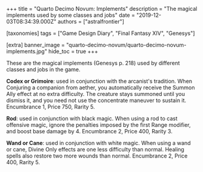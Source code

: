 +++
title = "Quarto Decimo Novum: Implements"
description = "The magical implements used by some classes and jobs"
date = "2019-12-03T08:34:39.000Z"
authors = ["astralfrontier"]

[taxonomies]
tags = ["Game Design Diary", "Final Fantasy XIV", "Genesys"]

[extra]
banner_image = "quarto-decimo-novum/quarto-decimo-novum-implements.jpg"
hide_toc = true
+++

These are the magical implements (Genesys p. 218) used by different classes and jobs in the game.

**Codex or Grimoire**: used in conjunction with the arcanist's tradition. When Conjuring a companion from aether, you automatically receive the Summon Ally effect at no extra difficulty. The creature stays summoned until you dismiss it, and you need not use the concentrate maneuver to sustain it. Encumbrance 1, Price 750, Rarity 5.

**Rod**: used in conjunction with black magic. When using a rod to cast offensive magic, ignore the penalties imposed by the first Range modifier, and boost base damage by 4. Encumbrance 2, Price 400, Rarity 3.

**Wand or Cane**: used in conjunction with white magic. When using a wand or cane, Divine Only effects are one less difficulty than normal. Healing spells also restore two more wounds than normal. Encumbrance 2, Price 400, Rarity 5.




    